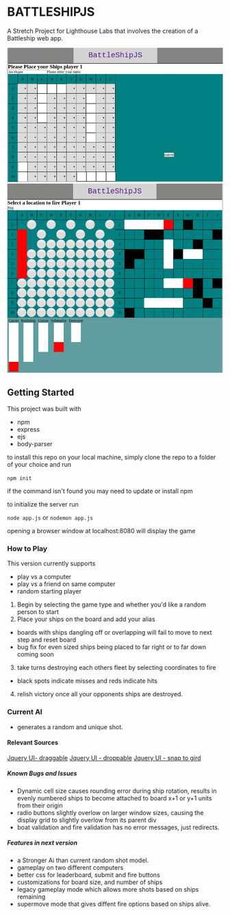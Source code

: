 # BATTLESHIPJS
A Stretch Project for Lighthouse Labs that involves the creation of a Battleship web app.

![BSJS init SH](https://github.com/Joe-mcgee/Battleshipjs/blob/master/screenshots/init.jpg)
![BSJS screenshot](https://github.com/Joe-mcgee/Battleshipjs/blob/master/screenshots/gameplay.jpg)

## Getting Started
This project was built with
- npm
- express
- ejs
- body-parser

to install this repo on your local machine, simply clone the repo to a folder of your choice and run

`npm init`

if the command isn't found you may need to update or install npm

to initialize the server run

`node app.js` or `nodemon app.js`

opening a browser window at localhost:8080 will display the game

### How to Play
This version currently supports
- play vs a computer
- play vs a friend on same computer
- random starting player

1. Begin by selecting the game type and whether you'd like a random person to start
2. Place your ships on the board and add your alias
  - boards with ships dangling off or overlapping will fail to move to next step and reset board
  - bug fix for even sized ships being placed to far right or to far down coming soon
3. take turns destroying each others fleet by selecting coordinates to fire
  - black spots indicate misses and reds indicate hits

4. relish victory once all your opponents ships are destroyed.

### Current AI
- generates a random and unique shot.

#### Relevant Sources
[Jquery UI- draggable](http://api.jqueryui.com/draggable/)
[Jquery UI - droppable](https://jqueryui.com/droppable/)
[Jquery UI - snap to gird](https://stackoverflow.com/questions/20695744/getting-jquery-draggable-to-snap-to-specific-grid)

##### Known Bugs and Issues
- Dynamic cell size causes rounding error during ship rotation, results in evenly numbered ships to become attached to board x+1 or y+1 units from their origin
- radio buttons slightly overlow on larger window sizes, causing the display grid to slightly overlow from its parent div
- boat validation and fire validation has no error messages, just redirects.

##### Features in next version
- a Stronger Ai than current random shot model.
- gameplay on two different computers
- better css for leaderboard, submit and fire buttons
- customizations for board size, and number of ships
- legacy gameplay mode which allows more shots based on ships remaining
- supermove mode that gives diffent fire options based on ships alive.
